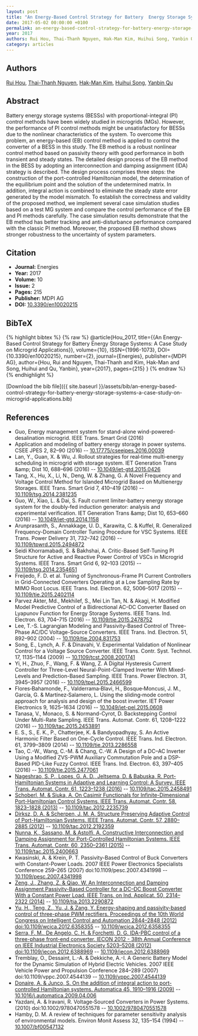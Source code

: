 ```yaml
---
layout: post
title: "An Energy-Based Control Strategy for Battery  Energy Storage Systems: A Case Study on  Microgrid Applications"
date: 2017-05-02 00:00:00 +0100
permalink: an-energy-based-control-strategy-for-battery-energy-storage-systems-a-case-study-on-microgrid-applications
year: 2017
authors: Rui Hou, Thai-Thanh Nguyen, Hak-Man Kim, Huihui Song, Yanbin Qu
category: articles
---
```

 
## Authors
[Rui Hou](authors/rui-hou), [Thai-Thanh Nguyen](authors/thai-thanh-nguyen), [Hak-Man Kim](authors/hak-man-kim), [Huihui Song](authors/huihui-song), [Yanbin Qu](authors/yanbin-qu)
 
## Abstract
Battery energy storage systems (BESSs) with proportional-integral (PI) control methods have been widely studied in microgrids (MGs). However, the performance of PI control methods might be unsatisfactory for BESSs due to the nonlinear characteristics of the system. To overcome this problem, an energy-based (EB) control method is applied to control the converter of a BESS in this study. The EB method is a robust nonlinear control method based on passivity theory with good performance in both transient and steady states. The detailed design process of the EB method in the BESS by adopting an interconnection and damping assignment (IDA) strategy is described. The design process comprises three steps: the construction of the port-controlled Hamiltonian model, the determination of the equilibrium point and the solution of the undetermined matrix. In addition, integral action is combined to eliminate the steady state error generated by the model mismatch. To establish the correctness and validity of the proposed method, we implement several case simulation studies based on a test MG system and compare the control performance of the EB and PI methods carefully. The case simulation results demonstrate that the EB method has better tracking and anti-disturbance performance compared with the classic PI method. Moreover, the proposed EB method shows stronger robustness to the uncertainty of system parameters.
 
## Citation
- **Journal:** Energies
- **Year:** 2017
- **Volume:** 10
- **Issue:** 2
- **Pages:** 215
- **Publisher:** MDPI AG
- **DOI:** [10.3390/en10020215](https://doi.org/10.3390/en10020215)
 
## BibTeX
{% highlight bibtex %}
{% raw %}
@article{Hou_2017,
  title={{An Energy-Based Control Strategy for Battery  Energy Storage Systems: A Case Study on  Microgrid Applications}},
  volume={10},
  ISSN={1996-1073},
  DOI={10.3390/en10020215},
  number={2},
  journal={Energies},
  publisher={MDPI AG},
  author={Hou, Rui and Nguyen, Thai-Thanh and Kim, Hak-Man and Song, Huihui and Qu, Yanbin},
  year={2017},
  pages={215}
}
{% endraw %}
{% endhighlight %}
 
[Download the bib file]({{ site.baseurl }}/assets/bib/an-energy-based-control-strategy-for-battery-energy-storage-systems-a-case-study-on-microgrid-applications.bib)
 
## References
- Guo, Energy management system for stand-alone wind-powered-desalination microgrid. IEEE Trans. Smart Grid (2016)
- Application and modeling of battery energy storage in power systems. CSEE JPES 2, 82–90 (2016) -- [10.17775/cseejpes.2016.00039](https://doi.org/10.17775/cseejpes.2016.00039)
- Lan, Y., Guan, X. & Wu, J. Rollout strategies for real‐time multi‐energy scheduling in microgrid with storage system. IET Generation Trans &amp;amp; Dist 10, 688–696 (2016) -- [10.1049/iet-gtd.2015.0426](https://doi.org/10.1049/iet-gtd.2015.0426)
- Tang, X., Hu, X., Li, N., Deng, W. & Zhang, G. A Novel Frequency and Voltage Control Method for Islanded Microgrid Based on Multienergy Storages. IEEE Trans. Smart Grid 7, 410–419 (2016) -- [10.1109/tsg.2014.2381235](https://doi.org/10.1109/tsg.2014.2381235)
- Guo, W., Xiao, L. & Dai, S. Fault current limiter‐battery energy storage system for the doubly‐fed induction generator: analysis and experimental verification. IET Generation Trans &amp;amp; Dist 10, 653–660 (2016) -- [10.1049/iet-gtd.2014.1158](https://doi.org/10.1049/iet-gtd.2014.1158)
- Arunprasanth, S., Annakkage, U. D., Karawita, C. & Kuffel, R. Generalized Frequency-Domain Controller Tuning Procedure for VSC Systems. IEEE Trans. Power Delivery 31, 732–742 (2016) -- [10.1109/tpwrd.2015.2494872](https://doi.org/10.1109/tpwrd.2015.2494872)
- Seidi Khorramabadi, S. & Bakhshai, A. Critic-Based Self-Tuning PI Structure for Active and Reactive Power Control of VSCs in Microgrid Systems. IEEE Trans. Smart Grid 6, 92–103 (2015) -- [10.1109/tsg.2014.2354651](https://doi.org/10.1109/tsg.2014.2354651)
- Freijedo, F. D. et al. Tuning of Synchronous-Frame PI Current Controllers in Grid-Connected Converters Operating at a Low Sampling Rate by MIMO Root Locus. IEEE Trans. Ind. Electron. 62, 5006–5017 (2015) -- [10.1109/tie.2015.2402114](https://doi.org/10.1109/tie.2015.2402114)
- Parvez Akter, Md., Mekhilef, S., Mei Lin Tan, N. & Akagi, H. Modified Model Predictive Control of a Bidirectional AC–DC Converter Based on Lyapunov Function for Energy Storage Systems. IEEE Trans. Ind. Electron. 63, 704–715 (2016) -- [10.1109/tie.2015.2478752](https://doi.org/10.1109/tie.2015.2478752)
- Lee, T.-S. Lagrangian Modeling and Passivity-Based Control of Three-Phase AC/DC Voltage-Source Converters. IEEE Trans. Ind. Electron. 51, 892–902 (2004) -- [10.1109/tie.2004.831753](https://doi.org/10.1109/tie.2004.831753)
- Song, E., Lynch, A. F. & Dinavahi, V. Experimental Validation of Nonlinear Control for a Voltage Source Converter. IEEE Trans. Contr. Syst. Technol. 17, 1135–1144 (2009) -- [10.1109/tcst.2008.2001741](https://doi.org/10.1109/tcst.2008.2001741)
- Yi, H., Zhuo, F., Wang, F. & Wang, Z. A Digital Hysteresis Current Controller for Three-Level Neural-Point-Clamped Inverter With Mixed-Levels and Prediction-Based Sampling. IEEE Trans. Power Electron. 31, 3945–3957 (2016) -- [10.1109/tpel.2015.2466599](https://doi.org/10.1109/tpel.2015.2466599)
- Flores‐Bahamonde, F., Valderrama‐Blavi, H., Bosque‐Moncusi, J. M., García, G. & Martínez‐Salamero, L. Using the sliding‐mode control approach for analysis and design of the boost inverter. IET Power Electronics 9, 1625–1634 (2016) -- [10.1049/iet-pel.2015.0608](https://doi.org/10.1049/iet-pel.2015.0608)
- Tanasa, V., Monaco, S. & Normand-Cyrot, D. Backstepping Control Under Multi-Rate Sampling. IEEE Trans. Automat. Contr. 61, 1208–1222 (2016) -- [10.1109/tac.2015.2453891](https://doi.org/10.1109/tac.2015.2453891)
- E. S., S., E. K., P., Chatterjee, K. & Bandyopadhyay, S. An Active Harmonic Filter Based on One-Cycle Control. IEEE Trans. Ind. Electron. 61, 3799–3809 (2014) -- [10.1109/tie.2013.2286558](https://doi.org/10.1109/tie.2013.2286558)
- Tao, C.-W., Wang, C.-M. & Chang, C.-W. A Design of a DC–AC Inverter Using a Modified ZVS-PWM Auxiliary Commutation Pole and a DSP-Based PID-Like Fuzzy Control. IEEE Trans. Ind. Electron. 63, 397–405 (2016) -- [10.1109/tie.2015.2477061](https://doi.org/10.1109/tie.2015.2477061)
- [Nageshrao, S. P., Lopes, G. A. D., Jeltsema, D. & Babuska, R. Port-Hamiltonian Systems in Adaptive and Learning Control: A Survey. IEEE Trans. Automat. Contr. 61, 1223–1238 (2016)](port-hamiltonian-systems-in-adaptive-and-learning-control-a-survey) -- [10.1109/tac.2015.2458491](https://doi.org/10.1109/tac.2015.2458491)
- [Schoberl, M. & Siuka, A. On Casimir Functionals for Infinite-Dimensional Port-Hamiltonian Control Systems. IEEE Trans. Automat. Contr. 58, 1823–1828 (2013)](on-casimir-functionals-for-infinite-dimensional-port-hamiltonian-control-systems) -- [10.1109/tac.2012.2235739](https://doi.org/10.1109/tac.2012.2235739)
- [Dirksz, D. A. & Scherpen, J. M. A. Structure Preserving Adaptive Control of Port-Hamiltonian Systems. IEEE Trans. Automat. Contr. 57, 2880–2885 (2012)](structure-preserving-adaptive-control-of-port-hamiltonian-systems) -- [10.1109/tac.2012.2192359](https://doi.org/10.1109/tac.2012.2192359)
- [Nunna, K., Sassano, M. & Astolfi, A. Constructive Interconnection and Damping Assignment for Port-Controlled Hamiltonian Systems. IEEE Trans. Automat. Contr. 60, 2350–2361 (2015)](constructive-interconnection-and-damping-assignment-for-port-controlled-hamiltonian-systems) -- [10.1109/tac.2015.2400663](https://doi.org/10.1109/tac.2015.2400663)
- Kwasinski, A. & Krein, P. T. Passivity-Based Control of Buck Converters with Constant-Power Loads. 2007 IEEE Power Electronics Specialists Conference 259–265 (2007) doi:10.1109/pesc.2007.4341998 -- [10.1109/pesc.2007.4341998](https://doi.org/10.1109/pesc.2007.4341998)
- [Zeng, J., Zhang, Z. & Qiao, W. An Interconnection and Damping Assignment Passivity-Based Controller for a DC–DC Boost Converter With a Constant Power Load. IEEE Trans. on Ind. Applicat. 50, 2314–2322 (2014)](an-interconnection-and-damping-assignment-passivity-based-controller-for-a-dc-dc-boost-converter-with-a-constant-power-load) -- [10.1109/tia.2013.2290872](https://doi.org/10.1109/tia.2013.2290872)
- [Yu, H., Teng, Z., Yu, J. & Zang, Y. Energy-shaping and passivity-based control of three-phase PWM rectifiers. Proceedings of the 10th World Congress on Intelligent Control and Automation 2844–2848 (2012) doi:10.1109/wcica.2012.6358355](energy-shaping-and-passivity-based-control-of-three-phase-pwm-rectifiers) -- [10.1109/wcica.2012.6358355](https://doi.org/10.1109/wcica.2012.6358355)
- [Serra, F. M., De Angelo, C. H. & Forchetti, D. G. IDA-PBC control of a three-phase front-end converter. IECON 2012 - 38th Annual Conference on IEEE Industrial Electronics Society 5203–5208 (2012) doi:10.1109/iecon.2012.6388969](ida-pbc-control-of-a-three-phase-front-end-converter) -- [10.1109/iecon.2012.6388969](https://doi.org/10.1109/iecon.2012.6388969)
- Tremblay, O., Dessaint, L.-A. & Dekkiche, A.-I. A Generic Battery Model for the Dynamic Simulation of Hybrid Electric Vehicles. 2007 IEEE Vehicle Power and Propulsion Conference 284–289 (2007) doi:10.1109/vppc.2007.4544139 -- [10.1109/vppc.2007.4544139](https://doi.org/10.1109/vppc.2007.4544139)
- [Donaire, A. & Junco, S. On the addition of integral action to port-controlled Hamiltonian systems. Automatica 45, 1910–1916 (2009)](on-the-addition-of-integral-action-to-port-controlled-hamiltonian-systems) -- [10.1016/j.automatica.2009.04.006](https://doi.org/10.1016/j.automatica.2009.04.006)
- Yazdani, A. & Iravani, R. Voltage‐Sourced Converters in Power Systems. (2010) doi:10.1002/9780470551578 -- [10.1002/9780470551578](https://doi.org/10.1002/9780470551578)
- Hamby, D. M. A review of techniques for parameter sensitivity analysis of environmental models. Environ Monit Assess 32, 135–154 (1994) -- [10.1007/bf00547132](https://doi.org/10.1007/bf00547132)

